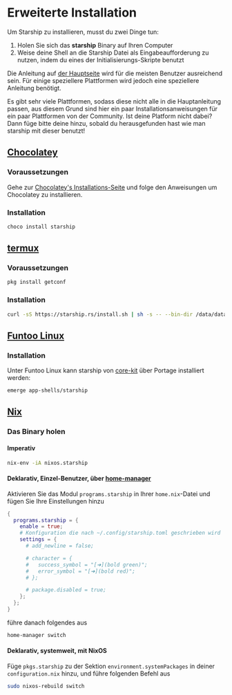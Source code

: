 # Erweiterte Installation

Um Starship zu installieren, musst du zwei Dinge tun:

1. Holen Sie sich das **starship** Binary auf Ihren Computer
1. Weise deine Shell an die Starship Datei als Eingabeaufforderung zu nutzen, indem du eines der Initialisierungs-Skripte benutzt

Die Anleitung auf [der Hauptseite](/guide/#🚀-installation) wird für die meisten Benutzer ausreichend sein. Für einige speziellere Plattformen wird jedoch eine speziellere Anleitung benötigt.

Es gibt sehr viele Plattformen, sodass diese nicht alle in die Hauptanleitung passen, aus diesem Grund sind hier ein paar Installationsanweisungen für ein paar Plattformen von der Community. Ist deine Platform nicht dabei? Dann füge bitte deine hinzu, sobald du herausgefunden hast wie man starship mit dieser benutzt!

## [Chocolatey](https://chocolatey.org)

### Voraussetzungen

Gehe zur [Chocolatey's Installations-Seite](https://chocolatey.org/install) und folge den Anweisungen um Chocolatey zu installieren.

### Installation

```powershell
choco install starship
```

## [termux](https://termux.com)

### Voraussetzungen

```sh
pkg install getconf
```

### Installation

```sh
curl -sS https://starship.rs/install.sh | sh -s -- --bin-dir /data/data/com.termux/files/usr/bin
```

## [Funtoo Linux](https://www.funtoo.org/Welcome)

### Installation

Unter Funtoo Linux kann starship von [core-kit](https://github.com/funtoo/core-kit/tree/1.4-release/app-shells/starship) über Portage installiert werden:

```sh
emerge app-shells/starship
```

## [Nix](https://nixos.wiki/wiki/Nix)

### Das Binary holen

#### Imperativ

```sh
nix-env -iA nixos.starship
```

#### Deklarativ, Einzel-Benutzer, über [home-manager](https://github.com/nix-community/home-manager)

Aktivieren Sie das Modul `programs.starship` in Ihrer `home.nix`-Datei und fügen Sie Ihre Einstellungen hinzu

```nix
{
  programs.starship = {
    enable = true;
    # Konfiguration die nach ~/.config/starship.toml geschrieben wird
    settings = {
      # add_newline = false;

      # character = {
      #   success_symbol = "[➜](bold green)";
      #   error_symbol = "[➜](bold red)";
      # };

      # package.disabled = true;
    };
  };
}
```

führe danach folgendes aus

```sh
home-manager switch
```

#### Deklarativ, systemweit, mit NixOS

Füge `pkgs.starship` zu der Sektion `environment.systemPackages` in deiner `configuration.nix` hinzu, und führe folgenden Befehl aus

```sh
sudo nixos-rebuild switch
```
